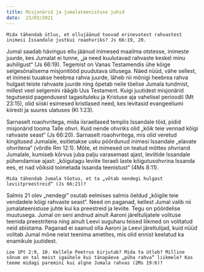 ```yaml
---
title: Misjonärid ja jumalateenistuse juhid 
date:  23/03/2021  
---
```


`Mida tähendab ütlus, et ellujäänud toovad erinevatest rahvastest inimesi Issandale justkui roaohvriks? Js 66:19, 20.`

Jumal saadab hävingus ellu jäänud inimesed maailma otstesse, inimeste juurde, kes Jumalat ei tunne, „ja need kuulutavad rahvaste keskel minu auhiilgust“ (Js 66:19). Tegemist on Vanas Testamendis ühe kõige selgesõnalisema misjonitööd puudutava ütlusega. Näed nüüd, vähe sellest, et inimesi tuuakse heebrea rahva juurde, läheb nii mõnigi heebrea rahva hulgast teiste rahvaste juurde ning õpetab neile tõelise Jumala tundmist, millest veel selgemini räägib Uus Testament. Kuigi juutidest misjonärid tegutsesid pagendusest tagasituleku ja Kristuse aja vahelisel perioodil (Mt 23:15), olid siiski esimesed kristlased need, kes levitasid evangeeliumi kiiresti ja suures ulatuses (Kl 1:23).

Sarnaselt roaohvritega, mida iisraellased templis Issandale tõid, pidid misjonärid tooma Talle ohvri. Kuid nende ohvriks olid „kõik teie vennad kõigi rahvaste seast“ (Js 66:20). Sarnaselt roaohvritega, mis olid veretud kingitused Jumalale, esitletakse usku pöördunud inimesi Issandale „elavate ohvritena“ (võrdle Rm 12:1). Mõte, et inimesed on teatud mõttes ohvriand Jumalale, kumiseb kõrvus juba palju varasemast ajast, leviitide Issandale pühendamise ajast: „kõigutagu leviite Iisraeli laste kõigutusohvrina Issanda ees, et nad võiksid toimetada Issanda teenistust“ (4Ms 8:11).

`Mida tähendab Jumala tõotus, et ta „võtab nendegi hulgast leviitpreestreid“ (Js 66:21)?`

Salmis 21 olev „nendegi“ osutab eelmises salmis öeldud „kõigile teie vendadele kõigi rahvaste seast“. Need on paganad, kellest Jumal valib nii jumalateenistuse juhte kui ka preestreid ja leviite. Tegu on pöördelise muutusega. Jumal on seni andnud ainult Aaroni järeltulijatele volituse teenida preestritena ning ainult Leevi suguharu teised liikmed on volitatud neid abistama. Paganad ei saanud olla Aaroni ja Leevi järeltulijad, kuid nüüd volitab Jumal mõne neist teenima ametites, mis olid ennist keelatud ka enamikule juutidest.

`Loe 1Pt 2:9, 10. Kellele Peetrus kirjutab? Mida ta ütleb? Milline sõnum on tal meist igaühele kui tänapäeva „püha rahva“ liikmele? Kas teeme midagi paremini kui algne Jumala rahvas (2Ms 19:6)?`
